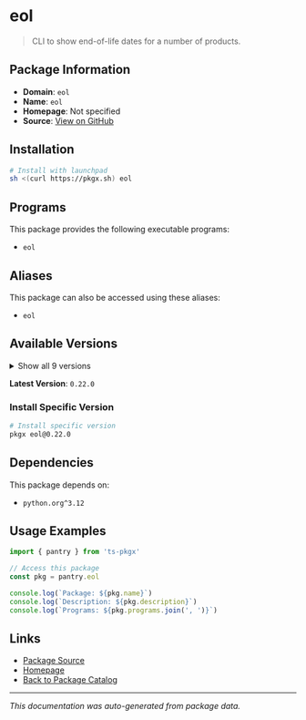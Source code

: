 # eol

> CLI to show end-of-life dates for a number of products.

## Package Information

- **Domain**: `eol`
- **Name**: `eol`
- **Homepage**: Not specified
- **Source**: [View on GitHub](https://github.com/pkgxdev/pantry/tree/main/projects/endoflife.date/package.yml)

## Installation

```bash
# Install with launchpad
sh <(curl https://pkgx.sh) eol
```

## Programs

This package provides the following executable programs:

- `eol`

## Aliases

This package can also be accessed using these aliases:

- `eol`

## Available Versions

<details>
<summary>Show all 9 versions</summary>

- `0.22.0`, `0.21.0`, `0.20.0`, `0.19.0`, `0.18.0`
- `0.17.0`, `0.16.0`, `0.15.0`, `0.14.0`

</details>

**Latest Version**: `0.22.0`

### Install Specific Version

```bash
# Install specific version
pkgx eol@0.22.0
```

## Dependencies

This package depends on:

- `python.org^3.12`

## Usage Examples

```typescript
import { pantry } from 'ts-pkgx'

// Access this package
const pkg = pantry.eol

console.log(`Package: ${pkg.name}`)
console.log(`Description: ${pkg.description}`)
console.log(`Programs: ${pkg.programs.join(', ')}`)
```

## Links

- [Package Source](https://github.com/pkgxdev/pantry/tree/main/projects/endoflife.date/package.yml)
- [Homepage](#)
- [Back to Package Catalog](../package-catalog.md)

---

*This documentation was auto-generated from package data.*
